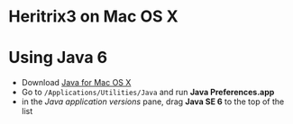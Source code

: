 # Heritrix3 on Mac OS X

# Using Java 6

-   Download [Java for Mac OS X](http://developer.apple.com/java/)
-   Go to `/Applications/Utilities/Java` and run **Java
    Preferences.app**
-   in the *Java application versions* pane, drag **Java SE 6** to the
    top of the list
